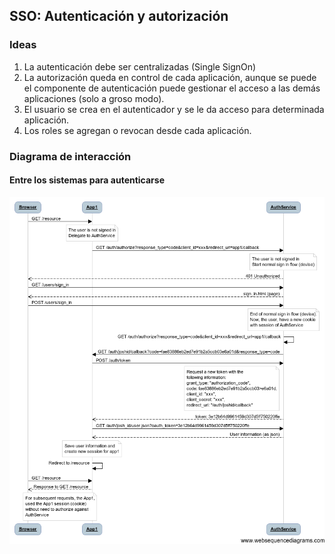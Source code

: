 SSO: Autenticación y autorización
---------------------------------

### Ideas

1. La autenticación debe ser centralizadas (Single SignOn)
2. La autorización queda en control de cada aplicación, aunque se puede el componente de autenticación puede gestionar el acceso a las demás aplicaciones (solo a groso modo).
3. El usuario se crea en el autenticador y se le da acceso para determinada aplicación.
4. Los roles se agregan o revocan desde cada aplicación.

### Diagrama de interacción
#### Entre los sistemas para autenticarse

![](https://github.com/apslab/spike_user_manager/raw/master/doc/diagram.png)
